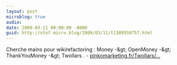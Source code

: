 ```yaml
---
layout: post
microblog: true
audio: 
date: 2009-03-11 00:00:00 -0000
guid: http://xtof.micro.blog/2009/03/11/t1309550757.html
---
```

Cherche mains pour wikirefactoring : Money -&amp;gt; OpenMoney -&amp;gt; ThankYouMoney -&amp;gt; Twollars . - [pinkomarketing.fr/Twollars/...](http://pinkomarketing.fr/Twollars/ThankYouMoney)
